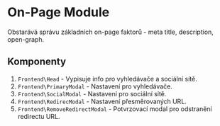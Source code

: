 # On-Page Module

Obstarává správu základních on-page faktorů - meta title, description, open-graph.


## Komponenty

1. `Frontend\Head` - Vypisuje info pro vyhledávače a sociální sítě.
2. `Frontend\PrimaryModal` - Nastavení pro vyhledávače.
3. `Frontend\SocialModal` - Nastavení pro sociální sítě.
4. `Frontend\RedirecModal` - Nastavení přesměrovaných URL.
5. `Frontend\RemoveRedirectModal` - Potvrzovací modal pro odstranění redirectu URL.